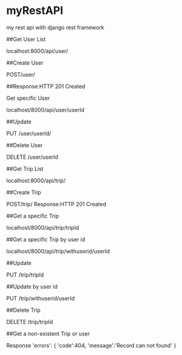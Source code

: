 # myRestAPI
my rest api with django rest framework


##Get User List

localhost:8000/api/user/


##Create User

POST/user/


##Response:HTTP 201 Created

Get specific User

localhost/8000/api/user/userId


##Update

PUT /user/userId/


##Delete User

DELETE /user/userId
                                       

##Get Trip List

localhost:8000/api/trip/


##Create Trip

POST/trip/
Response:HTTP 201 Created


##Get a specific Trip

localhost/8000/api/trip/tripId


##Get a specific Trip by user id

localhost/8000/api/trip/withuserid/userId


##Update

PUT /trip/tripId


##Update by user id

PUT /trip/withuserid/userId


##Delete Trip

DELETE /trip/tripId


##Get a non-existent Trip or user

Response
'errors':
{
'code':404,
'message':'Record can not found'
}


